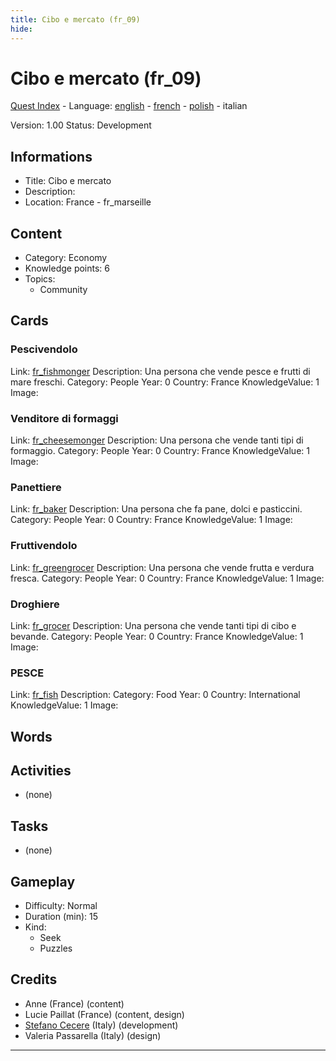 ```yaml
---
title: Cibo e mercato (fr_09)
hide:
---
```


# Cibo e mercato (fr_09)
[Quest Index](./index.it.md) - Language: [english](./fr_09.md) - [french](./fr_09.fr.md) - [polish](./fr_09.pl.md) - italian

Version: 1.00
Status: Development

## Informations

- Title: Cibo e mercato
- Description: 
- Location: France - fr_marseille
## Content
- Category: Economy
- Knowledge points: 6
- Topics:
  - Community

## Cards
### Pescivendolo
Link: [fr_fishmonger](../cards/index.md#fr_fishmonger)
Description: Una persona che vende pesce e frutti di mare freschi.
Category: People
Year: 0
Country: France
KnowledgeValue: 1
Image: 

### Venditore di formaggi
Link: [fr_cheesemonger](../cards/index.md#fr_cheesemonger)
Description: Una persona che vende tanti tipi di formaggio.
Category: People
Year: 0
Country: France
KnowledgeValue: 1
Image: 

### Panettiere
Link: [fr_baker](../cards/index.md#fr_baker)
Description: Una persona che fa pane, dolci e pasticcini.
Category: People
Year: 0
Country: France
KnowledgeValue: 1
Image: 

### Fruttivendolo
Link: [fr_greengrocer](../cards/index.md#fr_greengrocer)
Description: Una persona che vende frutta e verdura fresca.
Category: People
Year: 0
Country: France
KnowledgeValue: 1
Image: 

### Droghiere
Link: [fr_grocer](../cards/index.md#fr_grocer)
Description: Una persona che vende tanti tipi di cibo e bevande.
Category: People
Year: 0
Country: France
KnowledgeValue: 1
Image: 

### PESCE
Link: [fr_fish](../cards/index.md#fr_fish)
Description: 
Category: Food
Year: 0
Country: International
KnowledgeValue: 1
Image: 

## Words
## Activities
- (none)

## Tasks
- (none)
## Gameplay
- Difficulty: Normal
- Duration (min): 15
- Kind:
  - Seek
  - Puzzles
## Credits
- Anne (France) (content)
- Lucie Paillat (France) (content, design)
- [Stefano Cecere](https://stefanocecere.com) (Italy) (development)
- Valeria Passarella (Italy) (design)

---

